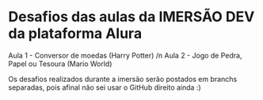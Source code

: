 # Desafios das aulas da IMERSÃO DEV da plataforma Alura

Aula 1 - Conversor de moedas (Harry Potter) /n
Aula 2 - Jogo de Pedra, Papel ou Tesoura (Mario World)

Os desafios realizados durante a imersão serão postados em branchs separadas, pois afinal não sei usar o GitHub direito ainda :)
